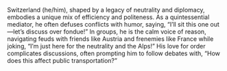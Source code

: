Switzerland (he/him), shaped by a legacy of neutrality and diplomacy, embodies a unique mix of efficiency and politeness. As a quintessential mediator, he often defuses conflicts with humor, saying, “I’ll sit this one out—let’s discuss over fondue!” In groups, he is the calm voice of reason, navigating feuds with friends like Austria and frenemies like France while joking, “I’m just here for the neutrality and the Alps!” His love for order complicates discussions, often prompting him to follow debates with, “How does this affect public transportation?”